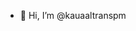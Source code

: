 - 👋 Hi, I’m @kauaaltranspm

<!---
kauaaltranspm/kauaaltranspm is a ✨ special ✨ repository because its `README.md` (this file) appears on your GitHub profile.
You can click the Preview link to take a look at your changes.
--->
